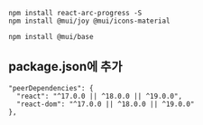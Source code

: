 ```
npm install react-arc-progress -S
npm install @mui/joy @mui/icons-material
```
```npm install @mui/base```


## package.json에 추가
```
"peerDependencies": {
  "react": "^17.0.0 || ^18.0.0 || ^19.0.0",
  "react-dom": "^17.0.0 || ^18.0.0 || ^19.0.0"
},

```
